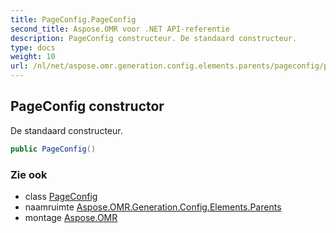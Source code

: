 ```yaml
---
title: PageConfig.PageConfig
second_title: Aspose.OMR voor .NET API-referentie
description: PageConfig constructeur. De standaard constructeur.
type: docs
weight: 10
url: /nl/net/aspose.omr.generation.config.elements.parents/pageconfig/pageconfig/
---
```

## PageConfig constructor

De standaard constructeur.

```csharp
public PageConfig()
```

### Zie ook

* class [PageConfig](../)
* naamruimte [Aspose.OMR.Generation.Config.Elements.Parents](../../pageconfig/)
* montage [Aspose.OMR](../../../)


